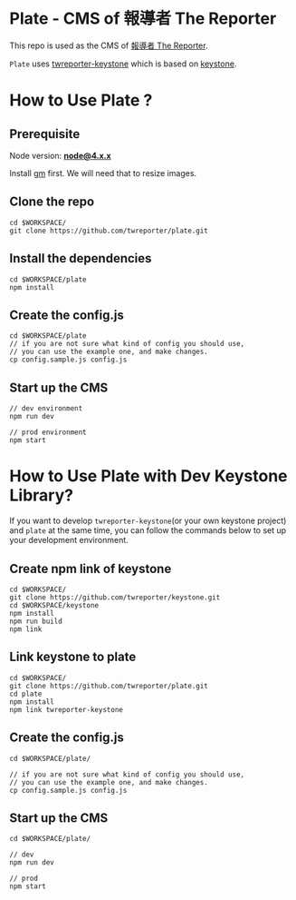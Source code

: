 # Plate - CMS of 報導者 The Reporter

This repo is used as the CMS of [報導者 The Reporter](https://www.twreporter.org).

`Plate` uses [twreporter-keystone](https://github.com/twreporter/keystone) which is based on [keystone](https://github.com/twreporter/keystone).


# How to Use Plate ?
## Prerequisite
Node version: **node@4.x.x**

Install [gm](https://github.com/aheckmann/gm.git) first.
We will need that to resize images.

## Clone the repo
```
cd $WORKSPACE/
git clone https://github.com/twreporter/plate.git
```

## Install the dependencies
```
cd $WORKSPACE/plate
npm install
```

## Create the config.js
```
cd $WORKSPACE/plate
// if you are not sure what kind of config you should use,
// you can use the example one, and make changes.
cp config.sample.js config.js 
```

## Start up the CMS 
```
// dev environment
npm run dev

// prod environment
npm start
```

# How to Use Plate with Dev Keystone Library?
If you want to develop `twreporter-keystone`(or your own keystone project) and `plate` at the same time,
you can follow the commands below to set up your development environment.

## Create npm link of keystone
```
cd $WORKSPACE/ 
git clone https://github.com/twreporter/keystone.git
cd $WORKSPACE/keystone	
npm install
npm run build
npm link
```

## Link keystone to plate
```
cd $WORKSPACE/
git clone https://github.com/twreporter/plate.git
cd plate
npm install
npm link twreporter-keystone
```

## Create the config.js
```
cd $WORKSPACE/plate/

// if you are not sure what kind of config you should use,
// you can use the example one, and make changes.
cp config.sample.js config.js 
```
## Start up the CMS
```
cd $WORKSPACE/plate/

// dev
npm run dev

// prod
npm start
```
